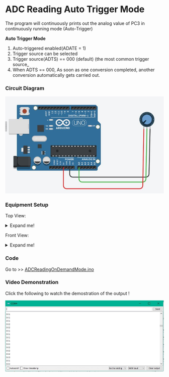 # ADC Reading Auto Trigger Mode

The program will continuously prints out the analog value of PC3 in continuously running mode (Auto-Trigger)

**Auto Trigger Mode**
1. Auto-triggered enabled(ADATE = 1)
1. Trigger source can be selected
1. Trigger source(ADTS) == 000 (default) (the most common trigger source_
1. When ADTS == 000, As soon as one conversion completed, another conversion automatically gets carried out.

### Circuit Diagram
![Circuit Diagram](https://github.com/AimanCheong/MCTE_4342_Embedded_System_Design/blob/main/Weekly%20Assessments%20and%20Exercises/Week%205/Exercise%201/Circuit%20Diagram.JPG)

### Equipment Setup
Top View:
<details>
<summary>Expand me!</summary>
<br>
  
![Top View](https://github.com/AimanCheong/MCTE_4342_Embedded_System_Design/blob/main/Weekly%20Assessments%20and%20Exercises/Week%205/Exercise%202/Equipment%20Setup%20Top.jpeg)

</details>

Front View:
<details>
<summary>Expand me!</summary>
<br>
  
![Front View](https://github.com/AimanCheong/MCTE_4342_Embedded_System_Design/blob/main/Weekly%20Assessments%20and%20Exercises/Week%205/Exercise%202/Equipment%20Setup%20Top.jpeg)

</details>

### Code
Go to >> [ADCReadingOnDemandMode.ino](https://github.com/AimanCheong/MCTE_4342_Embedded_System_Design/blob/main/Weekly%20Assessments%20and%20Exercises/Week%205/Exercise%202/ADCReadingOnDemandMode.ino)

### Video Demonstration
Click the following to watch the demostration of the output !

[![Video_Demostration](https://github.com/AimanCheong/MCTE_4342_Embedded_System_Design/blob/main/Weekly%20Assessments%20and%20Exercises/Week%205/Exercise%203/Outcome.JPG)](https://youtu.be/ZeKikt-upF8)

